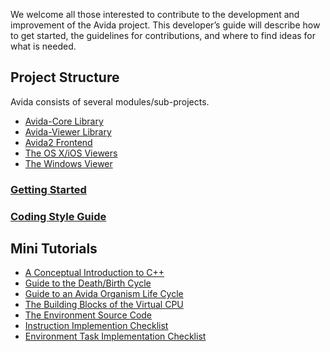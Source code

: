 We welcome all those interested to contribute to the development and improvement of the Avida project. This developer’s guide will describe how to get started, the guidelines for contributions, and where to find ideas for what is needed.

## Project Structure
Avida consists of several modules/sub-projects.

* [Avida-Core Library](Development-|-avida-core)
* [Avida-Viewer Library](Development-|-avida-viewer)
* [Avida2 Frontend](Development-|-avida2)
* [The OS X/iOS Viewers](Development-|-viewer-macos)
* [The Windows Viewer](Development-|-viewer-windows)

### [Getting Started](Development-|-Getting-Started)
### [Coding Style Guide](Development-|-Coding-Style-Guide)


## Mini Tutorials
* [A Conceptual Introduction to C++](Development-|-Tutorial-|-C-Plus-Plus-Intro)
* [Guide to the Death/Birth Cycle](Development-|-Tutorial-|-Birth-Death-Cycle)
* [Guide to an Avida Organism Life Cycle](Development-|-Tutorial-|-Life-Cycle)
* [The Building Blocks of the Virtual CPU](Development-|-Tutorial-|-Genome)
* [The Environment Source Code](Development-|-Tutorial-|-Environment)
* [Instruction Implemention Checklist](Development-|-Tutorial-|-Instruction-Checklist)
* [Environment Task Implementation Checklist](Development-|-Tutorial-|-Task-Checklist)
